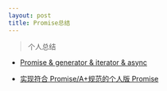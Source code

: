 ```yaml
---
layout: post
title: Promise总结
---
```


> 个人总结

- [Promise & generator & iterator & async]({{site.baseurl}}/tblogs/es6/promise/1-Promise&generator&iterator&async总结)

- [实现符合 Promise/A+规范的个人版 Promise]({{site.baseurl}}/tblogs/es6/promise/2-PromiseA+实现)
